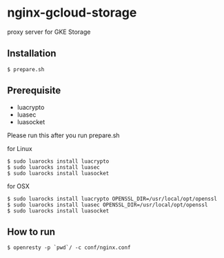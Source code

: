 # nginx-gcloud-storage
proxy server for GKE Storage 

## Installation
```
$ prepare.sh
```

## Prerequisite
- luacrypto
- luasec
- luasocket

Please run this after you run prepare.sh

for Linux
```
$ sudo luarocks install luacrypto
$ sudo luarocks install luasec
$ sudo luarocks install luasocket
```

for OSX
```
$ sudo luarocks install luacrypto OPENSSL_DIR=/usr/local/opt/openssl
$ sudo luarocks install luasec OPENSSL_DIR=/usr/local/opt/openssl
$ sudo luarocks install luasocket
```

## How to run
```
$ openresty -p `pwd`/ -c conf/nginx.conf
```
